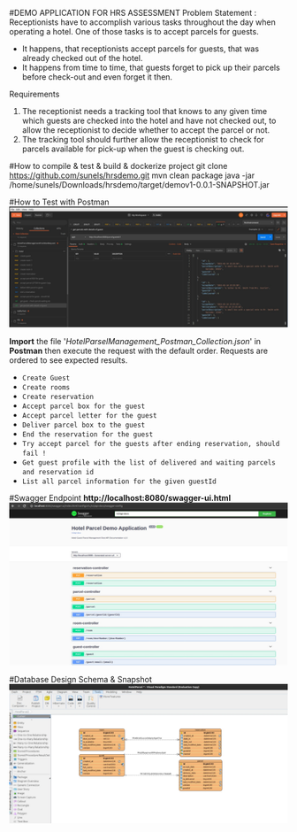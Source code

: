 #DEMO APPLICATION FOR HRS ASSESSMENT
Problem Statement : Receptionists have to accomplish various tasks throughout the day when operating a hotel. One of those tasks is to accept parcels for guests.

* It happens, that receptionists accept parcels for guests, that was already checked out of the hotel.
* It happens from time to time, that guests forget to pick up their parcels before check-out and even forget it then.

Requirements

1. The receptionist needs a tracking tool that knows to any given time which guests are checked into the hotel and have not checked out, to allow the receptionist to decide whether to accept the parcel or not.
2. The tracking tool should further allow the receptionist to check for parcels available for pick-up when the guest is checking out.


#How to compile & test & build & dockerize project
git clone https://github.com/sunels/hrsdemo.git
mvn clean package
java -jar /home/sunels/Downloads/hrsdemo/target/demov1-0.0.1-SNAPSHOT.jar


#How to Test with Postman
![Swagger](Postman-Screenshot.jpeg)

**Import** the file '_HotelParselManagement_Postman_Collection.json_' in **Postman** then
execute the request with the default order. Requests are ordered to see expected results.
 - `Create Guest`
 - `Create rooms`
 - `Create reservation`
 - `Accept parcel box for the guest`
 - `Accept parcel letter for the guest`
 - `Deliver parcel box to the guest`
 - `End the reservation for the guest`
 - `Try accept parcel for the guests after ending reservation, should fail !`
 - `Get guest profile with the list of delivered and waiting parcels and reservation id`
 - `List all parcel information for the given guestId`

#Swagger Endpoint
**http://localhost:8080/swagger-ui.html**
![Swagger](Swagger-Snapshot.jpeg)

#Database Design Schema & Snapshot
![Database Design](hrs-hotel-parsel-demo-db-snapshot.jpeg)
